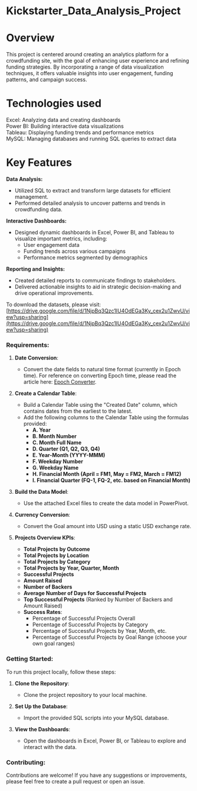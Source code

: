 # Kickstarter_Data_Analysis_Project
# Overview
This project is centered around creating an analytics platform for a crowdfunding site, with the goal of enhancing user experience and refining funding strategies. By incorporating a range of data visualization techniques, it offers valuable insights into user engagement, funding patterns, and campaign success.
# Technologies used 
Excel: Analyzing data and creating dashboards  
Power BI: Building interactive data visualizations  
Tableau: Displaying funding trends and performance metrics  
MySQL: Managing databases and running SQL queries to extract data
# Key Features 
**Data Analysis:**  
- Utilized SQL to extract and transform large datasets for efficient management.  
- Performed detailed analysis to uncover patterns and trends in crowdfunding data.

**Interactive Dashboards:**  
- Designed dynamic dashboards in Excel, Power BI, and Tableau to visualize important metrics, including:  
  - User engagement data  
  - Funding trends across various campaigns  
  - Performance metrics segmented by demographics

**Reporting and Insights:**  
- Created detailed reports to communicate findings to stakeholders.  
- Delivered actionable insights to aid in strategic decision-making and drive operational improvements.

To download the datasets, please visit: [https://drive.google.com/file/d/1NjpBq3Qzc1IU4OdEGa3Ky_cex2u1ZwvU/view?usp=sharing](https://drive.google.com/file/d/1NjpBq3Qzc1IU4OdEGa3Ky_cex2u1ZwvU/view?usp=sharing)

### Requirements:

1. **Date Conversion**:  
   - Convert the date fields to natural time format (currently in Epoch time). For reference on converting Epoch time, please read the article here: [Epoch Converter](https://www.epochconverter.com/).

2. **Create a Calendar Table**:  
   - Build a Calendar Table using the "Created Date" column, which contains dates from the earliest to the latest.  
   - Add the following columns to the Calendar Table using the formulas provided:  
     - **A. Year**  
     - **B. Month Number**  
     - **C. Month Full Name**  
     - **D. Quarter (Q1, Q2, Q3, Q4)**  
     - **E. Year-Month (YYYY-MMM)**  
     - **F. Weekday Number**  
     - **G. Weekday Name**  
     - **H. Financial Month (April = FM1, May = FM2, March = FM12)**  
     - **I. Financial Quarter (FQ-1, FQ-2, etc. based on Financial Month)**

3. **Build the Data Model**:  
   - Use the attached Excel files to create the data model in PowerPivot.

4. **Currency Conversion**:  
   - Convert the Goal amount into USD using a static USD exchange rate.

5. **Projects Overview KPIs**:  
   - **Total Projects by Outcome**  
   - **Total Projects by Location**  
   - **Total Projects by Category**  
   - **Total Projects by Year, Quarter, Month**  
   - **Successful Projects**  
   - **Amount Raised**  
   - **Number of Backers**  
   - **Average Number of Days for Successful Projects**  
   - **Top Successful Projects** (Ranked by Number of Backers and Amount Raised)  
   - **Success Rates**:  
     - Percentage of Successful Projects Overall  
     - Percentage of Successful Projects by Category  
     - Percentage of Successful Projects by Year, Month, etc.  
     - Percentage of Successful Projects by Goal Range (choose your own goal ranges)

### Getting Started:

To run this project locally, follow these steps:

1. **Clone the Repository**:  
   - Clone the project repository to your local machine.

2. **Set Up the Database**:  
   - Import the provided SQL scripts into your MySQL database.

3. **View the Dashboards**:  
   - Open the dashboards in Excel, Power BI, or Tableau to explore and interact with the data.

### Contributing:

Contributions are welcome! If you have any suggestions or improvements, please feel free to create a pull request or open an issue.

